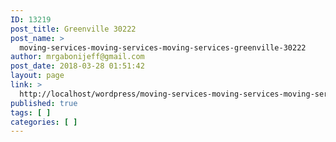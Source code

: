```yaml
---
ID: 13219
post_title: Greenville 30222
post_name: >
  moving-services-moving-services-moving-services-greenville-30222
author: mrgabonijeff@gmail.com
post_date: 2018-03-28 01:51:42
layout: page
link: >
  http://localhost/wordpress/moving-services-moving-services-moving-services-greenville-30222/
published: true
tags: [ ]
categories: [ ]
---
```


